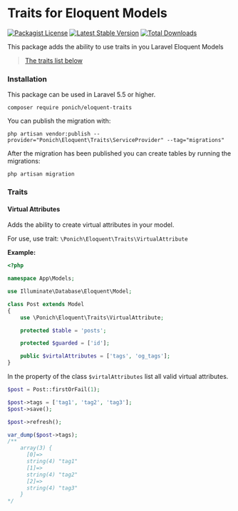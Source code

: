 # Traits for Eloquent Models

[![Packagist License](https://poser.pugx.org/ponich/eloquent-traits/license.png)](http://choosealicense.com/licenses/mit/)
[![Latest Stable Version](https://poser.pugx.org/ponich/eloquent-traits/version.png)](https://packagist.org/packages/ponich/eloquent-traits)
[![Total Downloads](https://poser.pugx.org/ponich/eloquent-traits/d/total.png)](https://packagist.org/packages/ponich/eloquent-traits)

This package adds the ability to use traits in you Laravel Eloquent Models

> [The traits list below](#traits)

### Installation

This package can be used in Laravel 5.5 or higher.

``
composer require ponich/eloquent-traits
``

You can publish the migration with:


```
php artisan vendor:publish --provider="Ponich\Eloquent\Traits\ServiceProvider" --tag="migrations"
```

After the migration has been published you can create tables by running the migrations:


``php artisan migration``

### Traits

#### Virtual Attributes

Adds the ability to create virtual attributes in your model.

For use, use trait: ``\Ponich\Eloquent\Traits\VirtualAttribute``

**Example:**

```php
<?php

namespace App\Models;

use Illuminate\Database\Eloquent\Model;

class Post extends Model
{
    use \Ponich\Eloquent\Traits\VirtualAttribute;

    protected $table = 'posts';

    protected $guarded = ['id'];

    public $virtalAttributes = ['tags', 'og_tags'];
}
```

In the property of the class
 ``$virtalAttributes`` list all valid virtual attributes.

```php
$post = Post::firstOrFail(1);

$post->tags = ['tag1', 'tag2', 'tag3'];
$post->save();

$post->refresh();

var_dump($post->tags); 
/**
    array(3) {
      [0]=>
      string(4) "tag1"
      [1]=>
      string(4) "tag2"
      [2]=>
      string(4) "tag3"
    }
*/
```

